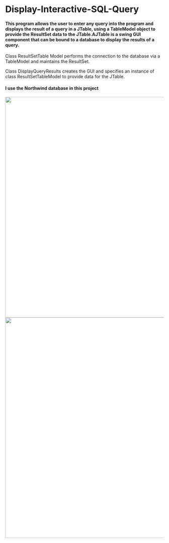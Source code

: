 <h1>Display-Interactive-SQL-Query</h1>
<h4>This program allows the user to enter any query into the
 program and displays the result of a query in a JTable, using a TableModel object to provide the ResultSet data to the JTable.AJTable is a swing GUI component that can be bound to a database to display the results of a query.</h4>

 <p> Class ResultSetTable Model performs the connection to the database via a TableModel and maintains the ResultSet.</p>
 <p>Class DisplayQueryResults creates the GUI and specifies an instance of class ResultSetTableModel to provide data for the JTable.</p>
<h4>I use the Northwind database in this project</h4>

<div>
 
<img src="https://github.com/user-attachments/assets/7c8ef0d8-5f70-4366-8377-8c21cc3870d0" width="2000" height="700">
<img src="https://github.com/user-attachments/assets/252df1c5-f21f-4de7-a50f-250eafbb66ee" width="2000" height="700">
</div>
